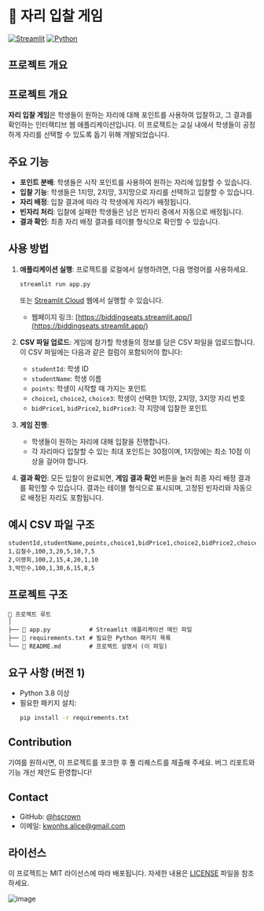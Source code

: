 # 🎯 자리 입찰 게임

[![Streamlit](https://img.shields.io/badge/Streamlit-1.0-brightgreen)](https://streamlit.io/)
[![Python](https://img.shields.io/badge/Python-3.8%2B-blue)](https://www.python.org/downloads/)

## 프로젝트 개요
## 프로젝트 개요

**자리 입찰 게임**은 학생들이 원하는 자리에 대해 포인트를 사용하여 입찰하고, 그 결과를 확인하는 인터랙티브 웹 애플리케이션입니다. 이 프로젝트는 교실 내에서 학생들이 공정하게 자리를 선택할 수 있도록 돕기 위해 개발되었습니다.

## 주요 기능

- **포인트 분배**: 학생들은 시작 포인트를 사용하여 원하는 자리에 입찰할 수 있습니다.
- **입찰 기능**: 학생들은 1지망, 2지망, 3지망으로 자리를 선택하고 입찰할 수 있습니다.
- **자리 배정**: 입찰 결과에 따라 각 학생에게 자리가 배정됩니다.
- **빈자리 처리**: 입찰에 실패한 학생들은 남은 빈자리 중에서 자동으로 배정됩니다.
- **결과 확인**: 최종 자리 배정 결과를 테이블 형식으로 확인할 수 있습니다.

## 사용 방법

1. **애플리케이션 실행**: 프로젝트를 로컬에서 실행하려면, 다음 명령어를 사용하세요.
    ```bash
    streamlit run app.py
    ```
   또는 [Streamlit Cloud](https://share.streamlit.io/) 웹에서 실행할 수 있습니다.
   - 웹페이지 링크: [https://biddingseats.streamlit.app/](https://biddingseats.streamlit.app/)

2. **CSV 파일 업로드**: 게임에 참가할 학생들의 정보를 담은 CSV 파일을 업로드합니다. 이 CSV 파일에는 다음과 같은 컬럼이 포함되어야 합니다:
    - `studentId`: 학생 ID
    - `studentName`: 학생 이름
    - `points`: 학생이 시작할 때 가지는 포인트
    - `choice1`, `choice2`, `choice3`: 학생이 선택한 1지망, 2지망, 3지망 자리 번호
    - `bidPrice1`, `bidPrice2`, `bidPrice3`: 각 지망에 입찰한 포인트

3. **게임 진행**: 
    - 학생들이 원하는 자리에 대해 입찰을 진행합니다.
    - 각 자리마다 입찰할 수 있는 최대 포인트는 30점이며, 1지망에는 최소 10점 이상을 걸어야 합니다.

4. **결과 확인**: 모든 입찰이 완료되면, **게임 결과 확인** 버튼을 눌러 최종 자리 배정 결과를 확인할 수 있습니다. 결과는 테이블 형식으로 표시되며, 고정된 빈자리와 자동으로 배정된 자리도 포함됩니다.

## 예시 CSV 파일 구조

```csv
studentId,studentName,points,choice1,bidPrice1,choice2,bidPrice2,choice3,bidPrice3
1,김철수,100,3,20,5,10,7,5
2,이영희,100,2,15,4,20,1,10
3,박민수,100,1,30,6,15,8,5
```

## 프로젝트 구조

```plaintext
📂 프로젝트 루트
│
├── 📄 app.py           # Streamlit 애플리케이션 메인 파일
├── 📄 requirements.txt # 필요한 Python 패키지 목록
└── 📄 README.md        # 프로젝트 설명서 (이 파일)

```

## 요구 사항 (버전 1)

- Python 3.8 이상
- 필요한 패키지 설치:
    ```bash
    pip install -r requirements.txt
    ```

## Contribution

기여를 원하시면, 이 프로젝트를 포크한 후 풀 리퀘스트를 제출해 주세요. 버그 리포트와 기능 개선 제안도 환영합니다!

## Contact

- GitHub: [@hscrown](https://github.com/hscrown)
- 이메일: kwonhs.alice@gmail.com

## 라이선스

이 프로젝트는 MIT 라이선스에 따라 배포됩니다. 자세한 내용은 [LICENSE](./LICENSE) 파일을 참조하세요.


![image](https://github.com/user-attachments/assets/759abb67-b408-47bf-a9a4-882d72cb0e11)
